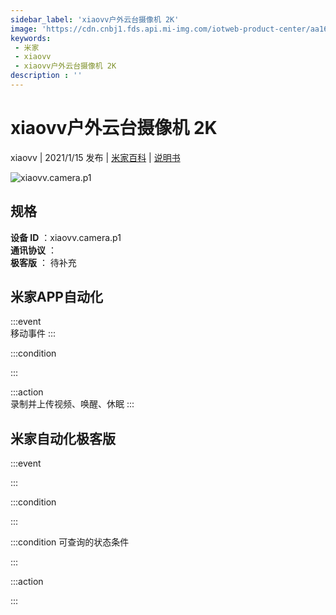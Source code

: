 ```yaml
---
sidebar_label: 'xiaovv户外云台摄像机 2K'
image: 'https://cdn.cnbj1.fds.api.mi-img.com/iotweb-product-center/aa160b6567484adaa7c57bdb7be8a3d7_01拟物图标常态.png?GalaxyAccessKeyId=AKVGLQWBOVIRQ3XLEW&Expires=9223372036854775807&Signature=o18iHRVvYSUUXByW7YdHsXjdBKg='
keywords: 
 - 米家
 - xiaovv
 - xiaovv户外云台摄像机 2K
description : ''
---
```

# xiaovv户外云台摄像机 2K

xiaovv | 2021/1/15 发布 | [米家百科](https://home.mi.com/webapp/content/baike/product/index.html?model=xiaovv.camera.p1) | [说明书](https://home.mi.com/views/introduction.html?model=xiaovv.camera.p1&region=cn)

![xiaovv.camera.p1](https://cdn.cnbj1.fds.api.mi-img.com/iotweb-product-center/aa160b6567484adaa7c57bdb7be8a3d7_01拟物图标常态.png?GalaxyAccessKeyId=AKVGLQWBOVIRQ3XLEW&Expires=9223372036854775807&Signature=o18iHRVvYSUUXByW7YdHsXjdBKg=)

## 规格  
> 
**设备 ID** ：xiaovv.camera.p1  
**通讯协议** ：  
**极客版**  ： 待补充 


## 米家APP自动化  

:::event  
移动事件
:::

:::condition  

:::

:::action   
录制并上传视频、唤醒、休眠
:::

## 米家自动化极客版  

:::event  

:::

:::condition  

:::

:::condition 可查询的状态条件  

:::

:::action  

:::

        
